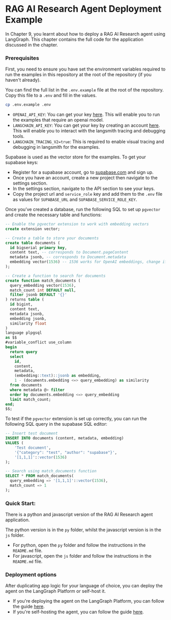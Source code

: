 # RAG AI Research Agent Deployment Example

In Chapter 9, you learnt about how to deploy a RAG AI Research agent using LangGraph. This chapter contains the full code for the application discussed in the chapter.

### Prerequisites

First, you need to ensure you have set the environment variables required to run the examples in this repository at the root of the repository (if you haven't already).

You can find the full list in the `.env.example` file at the root of the repository. Copy this file to a `.env` and fill in the values.

```bash
cp .env.example .env
```

- `OPENAI_API_KEY`: You can get your key [here](https://platform.openai.com/api-keys). This will enable you to run the examples that require an openai model.
- `LANGCHAIN_API_KEY`: You can get your key by creating an account [here](https://smith.langchain.com/). This will enable you to interact with the langsmith tracing and debugging tools.
- `LANGCHAIN_TRACING_V2=true`: This is required to enable visual tracing and debugging in langsmith for the examples.

Supabase is used as the vector store for the examples. To get your supabase keys:

- Register for a supabase account, go to [supabase.com](https://supabase.com/) and sign up.
- Once you have an account, create a new project then navigate to the settings section.
- In the settings section, navigate to the API section to see your keys.
- Copy the project url and `service_role` key and add them to the `.env` file as values for `SUPABASE_URL` and `SUPABASE_SERVICE_ROLE_KEY`.

Once you’ve created a database, run the following SQL to set up `pgvector` and create the necessary table and functions:

```sql
-- Enable the pgvector extension to work with embedding vectors
create extension vector;

-- Create a table to store your documents
create table documents (
  id bigserial primary key,
  content text, -- corresponds to Document.pageContent
  metadata jsonb, -- corresponds to Document.metadata
  embedding vector(1536) -- 1536 works for OpenAI embeddings, change if needed
);

-- Create a function to search for documents
create function match_documents (
  query_embedding vector(1536),
  match_count int DEFAULT null,
  filter jsonb DEFAULT '{}'
) returns table (
  id bigint,
  content text,
  metadata jsonb,
  embedding jsonb,
  similarity float
)
language plpgsql
as $$
#variable_conflict use_column
begin
  return query
  select
    id,
    content,
    metadata,
    (embedding::text)::jsonb as embedding,
    1 - (documents.embedding <=> query_embedding) as similarity
  from documents
  where metadata @> filter
  order by documents.embedding <=> query_embedding
  limit match_count;
end;
$$;
```

To test if the `pgvector` extension is set up correctly, you can run the following SQL query in the supabase SQL editor:

```sql
-- Insert test document
INSERT INTO documents (content, metadata, embedding)
VALUES (
    'Test document', 
    '{"category": "test", "author": "supabase"}',
    '[1,1,1]'::vector(1536)
);

-- Search using match_documents function
SELECT * FROM match_documents(
  query_embedding => '[1,1,1]'::vector(1536),
  match_count => 1
);
```

### Quick Start:

There is a python and javascript version of the RAG AI Research agent application.

The python version is in the `py` folder, whilst the javascript version is in the `js` folder.

- For python, open the `py` folder and follow the instructions in the `README.md` file.
- For javascript, open the `js` folder and follow the instructions in the `README.md` file.

### Deployment options

After duplicating app logic for your language of choice, you can deploy the agent on the LangGraph Platform or self-host it.

- If you're deploying the agent on the LangGraph Platform, you can follow the guide [here](https://langchain-ai.github.io/langgraph/cloud/deployment/cloud/).
- If you're self-hosting the agent, you can follow the guide [here](https://langchain-ai.github.io/langgraph/concepts/self_hosted/).
